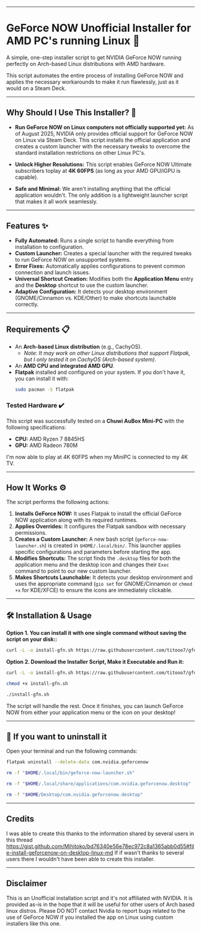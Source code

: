 -----

# GeForce NOW Unofficial Installer for AMD PC's running Linux 🚀

A simple, one-step installer script to get NVIDIA GeForce NOW running perfectly on Arch-based Linux distributions with AMD hardware.

This script automates the entire process of installing GeForce NOW and applies the necessary workarounds to make it run flawlessly, just as it would on a Steam Deck.

-----

## Why Should I Use This Installer? 🤔

* **Run GeForce NOW on Linux computers not officially supported yet:** 
As of August 2025, NVIDIA only provides official support for GeForce NOW on Linux via Steam Deck. This script installs the official application and creates a custom launcher with the necessary tweaks to overcome the standard installation restrictions on other Linux PC's.

* **Unlock Higher Resolutions:** This script enables GeForce NOW Ultimate subscribers toplay at  **4K 60FPS** (as long as your AMD GPU/iGPU  is capable).

* **Safe and Minimal:** We aren't installing anything that the official application wouldn't. The only addition is a lightweight launcher script that makes it all work seamlessly.
-----

## Features ✨

  * **Fully Automated:** Runs a single script to handle everything from installation to configuration.
  * **Custom Launcher:** Creates a special launcher with the required tweaks to run GeForce NOW on unsupported systems.
  * **Error Fixes:** Automatically applies configurations to prevent common connection and launch issues.
  * **Universal Shortcut Creation:** Modifies both the **Application Menu** entry and the **Desktop** shortcut to use the custom launcher.
  * **Adaptive Configuration:** It detects your desktop environment (GNOME/Cinnamon vs. KDE/Other) to make shortcuts launchable correctly.

-----

## Requirements 📋

  * An **Arch-based Linux distribution** (e.g., CachyOS).
      * *Note: It may work on other Linux distributions that support Flatpak, but I only tested it on CachyOS (Arch-based system).*
  * An **AMD CPU and integrated AMD GPU**.
  * **Flatpak** installed and configured on your system. If you don't have it, you can install it with:
    ```bash
    sudo pacman -S flatpak
    ```

### Tested Hardware ✔️

This script was successfully tested on a **Chuwi AuBox Mini-PC** with the following specifications:

  * **CPU:** AMD Ryzen 7 8845HS
  * **GPU:** AMD Radeon 780M

I'm now able to play at 4K 60FPS when my MiniPC is connected to my 4K TV.

-----


## How It Works ⚙️

The script performs the following actions:

1.  **Installs GeForce NOW:** It uses Flatpak to install the official GeForce NOW application along with its required runtimes.
2.  **Applies Overrides:** It configures the Flatpak sandbox with necessary permissions.
3.  **Creates a Custom Launcher:** A new bash script (`geforce-now-launcher.sh`) is created in `$HOME/.local/bin/`. This launcher applies specific configurations and parameters before starting the app.
4.  **Modifies Shortcuts:** The script finds the `.desktop` files for both the application menu and the desktop icon and changes their `Exec` command to point to our new custom launcher.
5.  **Makes Shortcuts Launchable:** It detects your desktop environment and uses the appropriate command (`gio set` for GNOME/Cinnamon or `chmod +x` for KDE/XFCE) to ensure the icons are immediately clickable.

-----

## 🛠️ Installation & Usage


**Option 1. You can install it with one single command without saving the script on your disk::**

```bash
curl -L -o install-gfn.sh https://raw.githubusercontent.com/titooo7/gfn-installer-linux-amd/main/install-gfn.sh | bash
```

**Option 2. Download the Installer Script, Make it Executable and Run it:**

```bash
curl -L -o install-gfn.sh https://raw.githubusercontent.com/titooo7/gfn-installer-linux-amd/main/install-gfn.sh
```

```bash
chmod +x install-gfn.sh
```

```bash
./install-gfn.sh
```

The script will handle the rest. Once it finishes, you can launch GeForce NOW from either your application menu or the icon on your desktop\!

-----

## 🛑 If you want to uninstall it

Open your terminal and run the following commands:

```bash
flatpak uninstall --delete-data com.nvidia.geforcenow
```

```bash
rm -f "$HOME/.local/bin/geforce-now-launcher.sh"
```

```bash
rm -f "$HOME/.local/share/applications/com.nvidia.geforcenow.desktop"
```

```bash
rm -f "$HOME/Desktop/com.nvidia.geforcenow.desktop"
```

-----

## Credits

I was able to create this thanks to the information shared by several users in this thread https://gist.github.com/Mihitoko/bd76340e56e78ec972c8a1365abb0d55#file-install-geforcenow-on-desktop-linux-md
If if wasn't thanks to several users there I wouldn't have been able to create this installer.

-----

## Disclaimer

This is an Unofficial installation script and it's not affiliated with NVIDIA. It is provided as-is in the hope that it will be useful for other users of Arch based linux distros.
Please DO NOT contact Nvidia to report bugs  related to the use of GeForce NOW if you installed the app on Linux using custom installers like this one.
